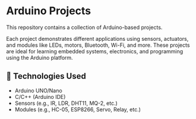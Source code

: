 # Arduino Projects

This repository contains a collection of Arduino-based projects.

Each project demonstrates different applications using sensors, actuators, and modules like LEDs, motors, Bluetooth, Wi-Fi, and more. 
These projects are ideal for learning embedded systems, electronics, and programming using the Arduino platform.

## 🔧 Technologies Used

- Arduino UNO/Nano
- C/C++ (Arduino IDE)
- Sensors (e.g., IR, LDR, DHT11, MQ-2, etc.)
- Modules (e.g., HC-05, ESP8266, Servo, Relay, etc.)
